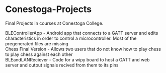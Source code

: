 # Conestoga-Projects
Final Projects in courses at Conestoga College.<br/>

BLEControllerApp - Android app that connects to a GATT server and edits characteristics in order to control a microcontroller. Most of the pregenerated files are missing <br/>
Chess Final Version -	Allows two users that do not know how to play chess to play chess against each other <br/>
BLEandLANReciever - Code for a wipy board to host a GATT and web server and output signals recived from them to its pins<br/>
